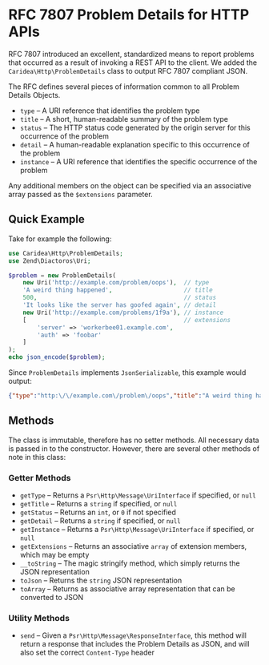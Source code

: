 # RFC 7807 Problem Details for HTTP APIs

RFC 7807 introduced an excellent, standardized means to report problems that occurred as a result of invoking a REST API to the client. We added the `Caridea\Http\ProblemDetails` class to output RFC 7807 compliant JSON.

The RFC defines several pieces of information common to all Problem Details Objects.
* `type` – A URI reference that identifies the problem type
* `title` – A short, human-readable summary of the problem type
* `status` – The HTTP status code generated by the origin server for this occurrence of the problem
* `detail` – A human-readable explanation specific to this occurrence of the problem
* `instance` – A URI reference that identifies the specific occurrence of the problem

Any additional members on the object can be specified via an associative array passed as the `$extensions` parameter.

## Quick Example

Take for example the following:

```php
use Caridea\Http\ProblemDetails;
use Zend\Diactoros\Uri;

$problem = new ProblemDetails(
    new Uri('http://example.com/problem/oops'),  // type
    'A weird thing happened',                    // title
    500,                                         // status
    'It looks like the server has goofed again', // detail
    new Uri('http://example.com/problems/1f9a'), // instance
    [                                            // extensions
        'server' => 'workerbee01.example.com',
        'auth' => 'foobar'
    ]
);
echo json_encode($problem);
```
Since `ProblemDetails` implements `JsonSerializable`, this example would output:
```json
{"type":"http:\/\/example.com\/problem\/oops","title":"A weird thing happened","status":500,"detail":"It looks like the server has goofed again","instance":"http:\/\/example.com\/problems\/1f9a","server":"workerbee01.example.com","auth":"foobar"}
```

## Methods

The class is immutable, therefore has no setter methods. All necessary data is passed in to the constructor. However, there are several other methods of note in this class:

### Getter Methods
* `getType` – Returns a `Psr\Http\Message\UriInterface` if specified, or `null`
* `getTitle` – Returns a `string` if specified, or `null`
* `getStatus` – Returns an `int`, or `0` if not specified
* `getDetail` – Returns a `string` if specified, or `null`
* `getInstance` – Returns a `Psr\Http\Message\UriInterface` if specified, or `null`
* `getExtensions` – Returns an associative `array` of extension members, which may be empty
* `__toString` – The magic stringify method, which simply returns the JSON representation
* `toJson` – Returns the `string` JSON representation
* `toArray` – Returns as associative array representation that can be converted to JSON

### Utility Methods
* `send` – Given a `Psr\Http\Message\ResponseInterface`, this method will return a response that includes the Problem Details as JSON, and will also set the correct `Content-Type` header
